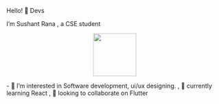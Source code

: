 Hello! 👋 Devs

I’m Sushant Rana , a CSE student 

<p align="center"> 
<img src="https://raw.githubusercontent.com/coderjojo/coderjojo/master/img/github.gif" width="100" height="100"/>
</p><p>
- 👀 I’m interested in Software development, ui/ux designing.
, 🌱 currently learning React
, 💞️  looking to collaborate on Flutter
</p>
<!---
IndeedTheRoyale/IndeedTheRoyale is a ✨ special ✨ repository because its `README.md` (this file) appears on your GitHub profile.
You can click the Preview link to take a look at your changes.
--->
